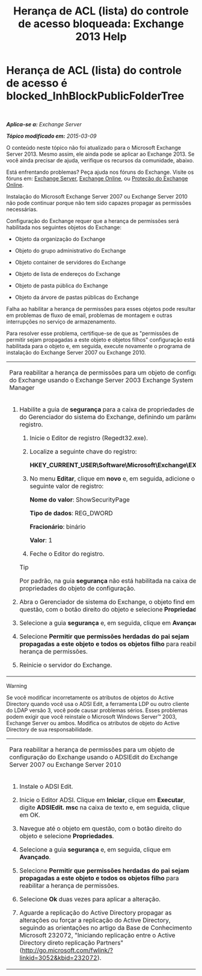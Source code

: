 ﻿---
title: 'Herança de ACL (lista) do controle de acesso bloqueada: Exchange 2013 Help '
TOCTitle: Herança de ACL (lista) do controle de acesso é blocked_InhBlockPublicFolderTree
ms:assetid: e3b89c8a-d6f8-4864-8bf0-35a78ce87cc4
ms:mtpsurl: https://technet.microsoft.com/pt-br/library/ms.exch.setupreadiness.inhblockpublicfoldertree(v=EXCHG.150)
ms:contentKeyID: 50486894
ms.date: 05/22/2018
mtps_version: v=EXCHG.150
ms.translationtype: MT
---

# Herança de ACL (lista) do controle de acesso é blocked\_InhBlockPublicFolderTree

 

_**Aplica-se a:** Exchange Server_

_**Tópico modificado em:** 2015-03-09_

O conteúdo neste tópico não foi atualizado para o Microsoft Exchange Server 2013. Mesmo assim, ele ainda pode se aplicar ao Exchange 2013. Se você ainda precisar de ajuda, verifique os recursos da comunidade, abaixo.

Está enfrentando problemas? Peça ajuda nos fóruns do Exchange. Visite os fóruns em: [Exchange Server](https://go.microsoft.com/fwlink/p/?linkid=60612), [Exchange Online](https://go.microsoft.com/fwlink/p/?linkid=267542), ou [Proteção do Exchange Online](https://go.microsoft.com/fwlink/p/?linkid=285351).

Instalação do Microsoft Exchange Server 2007 ou Exchange Server 2010 não pode continuar porque não tem sido capazes propagar as permissões necessárias.

Configuração do Exchange requer que a herança de permissões será habilitada nos seguintes objetos do Exchange:

  - Objeto da organização do Exchange

  - Objeto do grupo administrativo do Exchange

  - Objeto container de servidores do Exchange

  - Objeto de lista de endereços do Exchange

  - Objeto de pasta pública do Exchange

  - Objeto da árvore de pastas públicas do Exchange

Falha ao habilitar a herança de permissões para esses objetos pode resultar em problemas de fluxo de email, problemas de montagem e outras interrupções no serviço de armazenamento.

Para resolver esse problema, certifique-se de que as "permissões de permitir sejam propagadas a este objeto e objetos filhos" configuração está habilitada para o objeto e, em seguida, execute novamente o programa de instalação do Exchange Server 2007 ou Exchange 2010.


<table>
<colgroup>
<col style="width: 100%" />
</colgroup>
<tbody>
<tr class="odd">
<td><p>Para reabilitar a herança de permissões para um objeto de configuração do Exchange usando o Exchange Server 2003 Exchange System Manager</p></td>
</tr>
<tr class="even">
<td><ol>
<li><p>Habilite a guia de <strong>segurança</strong> para a caixa de propriedades de objeto do Gerenciador do sistema do Exchange, definindo um parâmetro do registro.</p>
<ol>
<li><p>Inicie o Editor de registro (Regedt32.exe).</p></li>
<li><p>Localize a seguinte chave do registro:</p>
<p><strong>HKEY_CURRENT_USER\Software\Microsoft\Exchange\EXAdmin</strong></p></li>
<li><p>No menu <strong>Editar</strong>, clique em <strong>novo</strong> e, em seguida, adicione o seguinte valor de registro:</p>
<p><strong>Nome do valor</strong>: ShowSecurityPage</p>
<p><strong>Tipo de dados</strong>: REG_DWORD</p>
<p><strong>Fracionário</strong>: binário</p>
<p><strong>Valor</strong>: 1</p></li>
<li><p>Feche o Editor do registro.</p></li>
</ol>

> [!TIP]
> Por padrão, na guia <STRONG>segurança</STRONG> não está habilitada na caixa de propriedades do objeto de configuração.


</li>
<li><p>Abra o Gerenciador de sistema do Exchange, o objeto find em questão, com o botão direito do objeto e selecione <strong>Propriedades</strong>.</p></li>
<li><p>Selecione a guia <strong>segurança</strong> e, em seguida, clique em <strong>Avançado</strong>.</p></li>
<li><p>Selecione <strong>Permitir que permissões herdadas do pai sejam propagadas a este objeto e todos os objetos filho</strong> para reabilitar a herança de permissões.</p></li>
<li><p>Reinicie o servidor do Exchange.</p></li>
</ol></td>
</tr>
</tbody>
</table>



> [!WARNING]
> Se você modificar incorretamente os atributos de objetos do Active Directory quando você usa o ADSI Edit, a ferramenta LDP ou outro cliente do LDAP versão 3, você pode causar problemas sérios. Esses problemas podem exigir que você reinstale o Microsoft Windows Server™ 2003, Exchange Server ou ambos. Modifica os atributos de objeto do Active Directory de sua responsabilidade.




<table>
<colgroup>
<col style="width: 100%" />
</colgroup>
<tbody>
<tr class="odd">
<td><p>Para reabilitar a herança de permissões para um objeto de configuração do Exchange usando o ADSIEdit do Exchange Server 2007 ou Exchange Server 2010</p></td>
</tr>
<tr class="even">
<td><ol>
<li><p>Instale o ADSI Edit.</p></li>
<li><p>Inicie o Editor ADSI. Clique em <strong>Iniciar</strong>, clique em <strong>Executar</strong>, digite <strong>ADSIEdit. msc</strong> na caixa de texto e, em seguida, clique em OK.</p></li>
<li><p>Navegue até o objeto em questão, com o botão direito do objeto e selecione <strong>Propriedades</strong>.</p></li>
<li><p>Selecione a guia <strong>segurança</strong> e, em seguida, clique em <strong>Avançado</strong>.</p></li>
<li><p>Selecione <strong>Permitir que permissões herdadas do pai sejam propagadas a este objeto e todos os objetos filho</strong> para reabilitar a herança de permissões.</p></li>
<li><p>Selecione <strong>Ok</strong> duas vezes para aplicar a alteração.</p></li>
<li><p>Aguarde a replicação do Active Directory propagar as alterações ou forçar a replicação do Active Directory, seguindo as orientações no artigo da Base de Conhecimento Microsoft 232072, &quot;Iniciando replicação entre o Active Directory direto replicação Partners&quot; (<a href="http://go.microsoft.com/fwlink/?linkid=3052&kbid=232072" class="uri">http://go.microsoft.com/fwlink/?linkid=3052&amp;kbid=232072</a>).</p></li>
</ol></td>
</tr>
</tbody>
</table>

